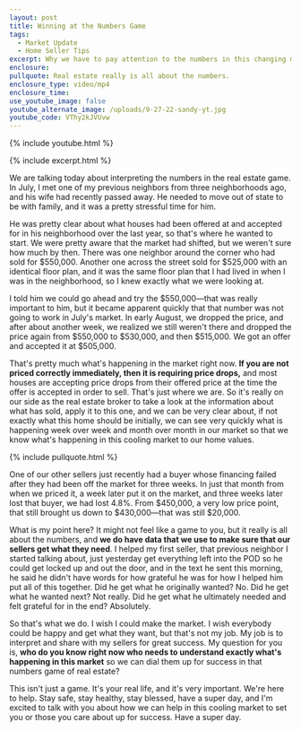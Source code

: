 ```yaml
---
layout: post
title: Winning at the Numbers Game
tags:
  - Market Update
  - Home Seller Tips
excerpt: Why we have to pay attention to the numbers in this changing market.
enclosure:
pullquote: Real estate really is all about the numbers.
enclosure_type: video/mp4
enclosure_time:
use_youtube_image: false
youtube_alternate_image: /uploads/9-27-22-sandy-yt.jpg
youtube_code: VThy2kJVUvw
---
```

{% include youtube.html %}

{% include excerpt.html %}

We are talking today about interpreting the numbers in the real estate game. In July, I met one of my previous neighbors from three neighborhoods ago, and his wife had recently passed away. He needed to move out of state to be with family, and it was a pretty stressful time for him.&nbsp;

He was pretty clear about what houses had been offered at and accepted for in his neighborhood over the last year, so that's where he wanted to start. We were pretty aware that the market had shifted, but we weren't sure how much by then. There was one neighbor around the corner who had sold for $550,000. Another one across the street sold for $525,000 with an identical floor plan, and it was the same floor plan that I had lived in when I was in the neighborhood, so I knew exactly what we were looking at.&nbsp;

I told him we could go ahead and try the $550,000—that was really important to him, but it became apparent quickly that that number was not going to work in July's market. In early August, we dropped the price, and after about another week, we realized we still weren't there and dropped the price again from $550,000 to $530,000, and then $515,000. We got an offer and accepted it at $505,000.&nbsp;

That's pretty much what's happening in the market right now. **If you are not priced correctly immediately, then it is requiring price drops,** and most houses are accepting price drops from their offered price at the time the offer is accepted in order to sell. That's just where we are. So it's really on our side as the real estate broker to take a look at the information about what has sold, apply it to this one, and we can be very clear about, if not exactly what this home should be initially, we can see very quickly what is happening week over week and month over month in our market so that we know what's happening in this cooling market to our home values.

{% include pullquote.html %}

One of our other sellers just recently had a buyer whose financing failed after they had been off the market for three weeks. In just that month from when we priced it, a week later put it on the market, and three weeks later lost that buyer, we had lost 4.8%. From $450,000, a very low price point, that still brought us down to $430,000—that was still $20,000.

What is my point here? It might not feel like a game to you, but it really is all about the numbers, and **we do have data that we use to make sure that our sellers get what they need**. I helped my first seller, that previous neighbor I started talking about, just yesterday get everything left into the POD so he could get locked up and out the door, and in the text he sent this morning, he said he didn't have words for how grateful he was for how I helped him put all of this together. Did he get what he originally wanted? No. Did he get what he wanted next? Not really. Did he get what he ultimately needed and felt grateful for in the end? Absolutely.

So that's what we do. I wish I could make the market. I wish everybody could be happy and get what they want, but that's not my job. My job is to interpret and share with my sellers for great success. My question for you is, **who do you know right now who needs to understand exactly what's happening in this market** so we can dial them up for success in that numbers game of real estate?

This isn't just a game. It's your real life, and it's very important. We're here to help. Stay safe, stay healthy, stay blessed, have a super day, and I'm excited to talk with you about how we can help in this cooling market to set you or those you care about up for success. Have a super day.<br>&nbsp;